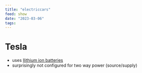 ```yaml
---
title: "electriccars"
feed: show
date: "2023-03-06"
tags: 
---
```


# Tesla
- uses [llithium ion batteries](notes/electrical/power/battery/18650.md)
- surprisingly not configured for two way power (source/supply)
